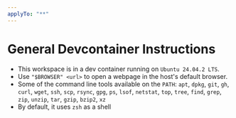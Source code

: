 ```yaml
---
applyTo: "**"
---
```


# General Devcontainer Instructions

- This workspace is in a dev container running on `Ubuntu 24.04.2 LTS`.
- Use `"$BROWSER" <url>` to open a webpage in the host's default browser.
- Some of the command line tools available on the `PATH`: `apt`, `dpkg`, `git`, `gh`, `curl`, `wget`, `ssh`, `scp`, `rsync`, `gpg`, `ps`, `lsof`, `netstat`, `top`, `tree`, `find`, `grep`, `zip`, `unzip`, `tar`, `gzip`, `bzip2`, `xz`
- By default, it uses `zsh` as a shell